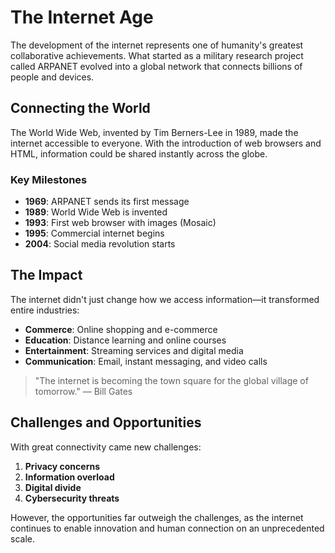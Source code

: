 # The Internet Age

The development of the internet represents one of humanity's greatest collaborative achievements. What started as a military research project called ARPANET evolved into a global network that connects billions of people and devices.

## Connecting the World

The World Wide Web, invented by Tim Berners-Lee in 1989, made the internet accessible to everyone. With the introduction of web browsers and HTML, information could be shared instantly across the globe.

### Key Milestones

- **1969**: ARPANET sends its first message
- **1989**: World Wide Web is invented
- **1993**: First web browser with images (Mosaic)
- **1995**: Commercial internet begins
- **2004**: Social media revolution starts

## The Impact

The internet didn't just change how we access information—it transformed entire industries:

- **Commerce**: Online shopping and e-commerce
- **Education**: Distance learning and online courses
- **Entertainment**: Streaming services and digital media
- **Communication**: Email, instant messaging, and video calls

> "The internet is becoming the town square for the global village of tomorrow." — Bill Gates

## Challenges and Opportunities

With great connectivity came new challenges:

1. **Privacy concerns**
2. **Information overload**
3. **Digital divide**
4. **Cybersecurity threats**

However, the opportunities far outweigh the challenges, as the internet continues to enable innovation and human connection on an unprecedented scale.
